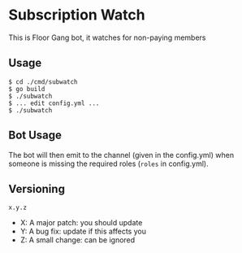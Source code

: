 # Subscription Watch
This is Floor Gang bot, it watches for non-paying members

## Usage
```
$ cd ./cmd/subwatch
$ go build
$ ./subwatch
$ ... edit config.yml ...
$ ./subwatch
```

## Bot Usage
The bot will then emit to the channel (given in the config.yml) when someone 
is missing the required roles (`roles` in config.yml). 

## Versioning
`x.y.z`
 - X: A major patch: you should update
 - Y: A bug fix: update if this affects you
 - Z: A small change: can be ignored
